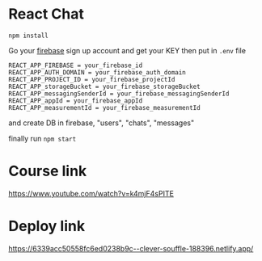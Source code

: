 # React Chat
```
npm install
```

Go your [firebase](https://firebase.google.com/) sign up account and get your KEY then put in `.env` file
```
REACT_APP_FIREBASE = your_firebase_id
REACT_APP_AUTH_DOMAIN = your_firebase_auth_domain
REACT_APP_PROJECT_ID = your_firebase_projectId
REACT_APP_storageBucket = your_firebase_storageBucket
REACT_APP_messagingSenderId = your_firebase_messagingSenderId
REACT_APP_appId = your_firebase_appId
REACT_APP_measurementId = your_firebase_measurementId
```

and create DB in firebase, "users", "chats", "messages"

finally run `npm start`

# Course link
https://www.youtube.com/watch?v=k4mjF4sPITE

# Deploy link
https://6339acc50558fc6ed0238b9c--clever-souffle-188396.netlify.app/
